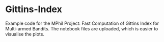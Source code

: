 # Gittins-Index
Example code for the MPhil Project: Fast Computation of Gittins Index for Multi-armed Bandits.
The notebook files are uploaded, which is easier to visualise the plots.
